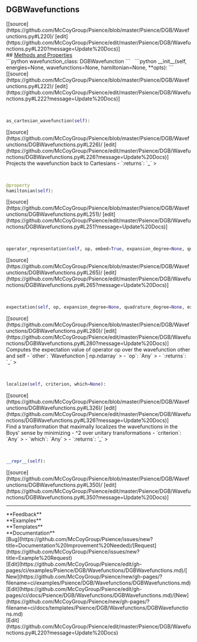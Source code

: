 ## <a id="Psience.DGB.Wavefunctions.DGBWavefunctions">DGBWavefunctions</a> 

<div class="docs-source-link" markdown="1">
[[source](https://github.com/McCoyGroup/Psience/blob/master/Psience/DGB/Wavefunctions.py#L220)/
[edit](https://github.com/McCoyGroup/Psience/edit/master/Psience/DGB/Wavefunctions.py#L220?message=Update%20Docs)]
</div>









<div class="collapsible-section">
 <div class="collapsible-section collapsible-section-header" markdown="1">
## <a class="collapse-link" data-toggle="collapse" href="#methods" markdown="1"> Methods and Properties</a> <a class="float-right" data-toggle="collapse" href="#methods"><i class="fa fa-chevron-down"></i></a>
 </div>
 <div class="collapsible-section collapsible-section-body collapse show" id="methods" markdown="1">
 ```python
wavefunction_class: DGBWavefunction
```
<a id="Psience.DGB.Wavefunctions.DGBWavefunctions.__init__" class="docs-object-method">&nbsp;</a> 
```python
__init__(self, energies=None, wavefunctions=None, hamiltonian=None, **opts): 
```
<div class="docs-source-link" markdown="1">
[[source](https://github.com/McCoyGroup/Psience/blob/master/Psience/DGB/Wavefunctions.py#L222)/
[edit](https://github.com/McCoyGroup/Psience/edit/master/Psience/DGB/Wavefunctions.py#L222?message=Update%20Docs)]
</div>


<a id="Psience.DGB.Wavefunctions.DGBWavefunctions.as_cartesian_wavefunction" class="docs-object-method">&nbsp;</a> 
```python
as_cartesian_wavefunction(self): 
```
<div class="docs-source-link" markdown="1">
[[source](https://github.com/McCoyGroup/Psience/blob/master/Psience/DGB/Wavefunctions/DGBWavefunctions.py#L226)/
[edit](https://github.com/McCoyGroup/Psience/edit/master/Psience/DGB/Wavefunctions/DGBWavefunctions.py#L226?message=Update%20Docs)]
</div>
Projects the wavefunction back to Cartesians
  - `:returns`: `_`
    >


<a id="Psience.DGB.Wavefunctions.DGBWavefunctions.hamiltonian" class="docs-object-method">&nbsp;</a> 
```python
@property
hamiltonian(self): 
```
<div class="docs-source-link" markdown="1">
[[source](https://github.com/McCoyGroup/Psience/blob/master/Psience/DGB/Wavefunctions/DGBWavefunctions.py#L251)/
[edit](https://github.com/McCoyGroup/Psience/edit/master/Psience/DGB/Wavefunctions/DGBWavefunctions.py#L251?message=Update%20Docs)]
</div>


<a id="Psience.DGB.Wavefunctions.DGBWavefunctions.operator_representation" class="docs-object-method">&nbsp;</a> 
```python
operator_representation(self, op, embed=True, expansion_degree=None, quadrature_degree=None, expansion_type=None): 
```
<div class="docs-source-link" markdown="1">
[[source](https://github.com/McCoyGroup/Psience/blob/master/Psience/DGB/Wavefunctions/DGBWavefunctions.py#L265)/
[edit](https://github.com/McCoyGroup/Psience/edit/master/Psience/DGB/Wavefunctions/DGBWavefunctions.py#L265?message=Update%20Docs)]
</div>


<a id="Psience.DGB.Wavefunctions.DGBWavefunctions.expectation" class="docs-object-method">&nbsp;</a> 
```python
expectation(self, op, expansion_degree=None, quadrature_degree=None, expansion_type=None, embed=True, other=None): 
```
<div class="docs-source-link" markdown="1">
[[source](https://github.com/McCoyGroup/Psience/blob/master/Psience/DGB/Wavefunctions/DGBWavefunctions.py#L280)/
[edit](https://github.com/McCoyGroup/Psience/edit/master/Psience/DGB/Wavefunctions/DGBWavefunctions.py#L280?message=Update%20Docs)]
</div>
Computes the expectation value of operator op over the wavefunction other and self
  - `other`: `Wavefunction | np.ndarray`
    > 
  - `op`: `Any`
    > 
  - `:returns`: `_`
    >


<a id="Psience.DGB.Wavefunctions.DGBWavefunctions.localize" class="docs-object-method">&nbsp;</a> 
```python
localize(self, criterion, which=None): 
```
<div class="docs-source-link" markdown="1">
[[source](https://github.com/McCoyGroup/Psience/blob/master/Psience/DGB/Wavefunctions/DGBWavefunctions.py#L326)/
[edit](https://github.com/McCoyGroup/Psience/edit/master/Psience/DGB/Wavefunctions/DGBWavefunctions.py#L326?message=Update%20Docs)]
</div>
Find a transformation that maximally localizes the wavefunctions in the Boys' sense
by minimizing <r^2> - <r>^2 over unitary transformations
  - `criterion`: `Any`
    > 
  - `which`: `Any`
    > 
  - `:returns`: `_`
    >


<a id="Psience.DGB.Wavefunctions.DGBWavefunctions.__repr__" class="docs-object-method">&nbsp;</a> 
```python
__repr__(self): 
```
<div class="docs-source-link" markdown="1">
[[source](https://github.com/McCoyGroup/Psience/blob/master/Psience/DGB/Wavefunctions/DGBWavefunctions.py#L350)/
[edit](https://github.com/McCoyGroup/Psience/edit/master/Psience/DGB/Wavefunctions/DGBWavefunctions.py#L350?message=Update%20Docs)]
</div>
 </div>
</div>












---


<div markdown="1" class="text-secondary">
<div class="container">
  <div class="row">
   <div class="col" markdown="1">
**Feedback**   
</div>
   <div class="col" markdown="1">
**Examples**   
</div>
   <div class="col" markdown="1">
**Templates**   
</div>
   <div class="col" markdown="1">
**Documentation**   
</div>
   <div class="col" markdown="1">
   
</div>
   <div class="col" markdown="1">
   
</div>
   <div class="col" markdown="1">
   
</div>
</div>
  <div class="row">
   <div class="col" markdown="1">
[Bug](https://github.com/McCoyGroup/Psience/issues/new?title=Documentation%20Improvement%20Needed)/[Request](https://github.com/McCoyGroup/Psience/issues/new?title=Example%20Request)   
</div>
   <div class="col" markdown="1">
[Edit](https://github.com/McCoyGroup/Psience/edit/gh-pages/ci/examples/Psience/DGB/Wavefunctions/DGBWavefunctions.md)/[New](https://github.com/McCoyGroup/Psience/new/gh-pages/?filename=ci/examples/Psience/DGB/Wavefunctions/DGBWavefunctions.md)   
</div>
   <div class="col" markdown="1">
[Edit](https://github.com/McCoyGroup/Psience/edit/gh-pages/ci/docs/Psience/DGB/Wavefunctions/DGBWavefunctions.md)/[New](https://github.com/McCoyGroup/Psience/new/gh-pages/?filename=ci/docs/templates/Psience/DGB/Wavefunctions/DGBWavefunctions.md)   
</div>
   <div class="col" markdown="1">
[Edit](https://github.com/McCoyGroup/Psience/edit/master/Psience/DGB/Wavefunctions.py#L220?message=Update%20Docs)   
</div>
   <div class="col" markdown="1">
   
</div>
   <div class="col" markdown="1">
   
</div>
   <div class="col" markdown="1">
   
</div>
</div>
</div>
</div>